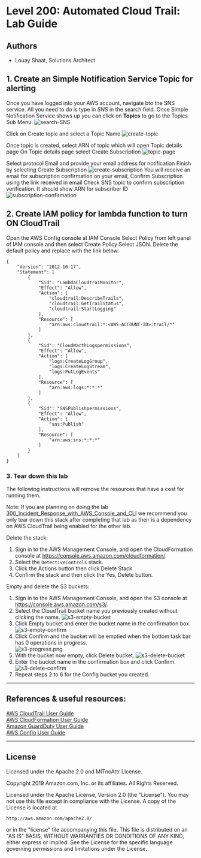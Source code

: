﻿# Level 200: Automated Cloud Trail: Lab Guide

## Authors
- Louay Shaat, Solutions Architect


## 1. Create an Simple Notification Service Topic for alerting
Once you have logged into your AWS account, navigate bto the SNS service.
All you need to do is type in *SNS* in the search field.
Once Simple Notification Service shows up you can click on **Topics** to go to the Topics Sub Menu.
![search-SNS](Images/search-SNS.png) 

Click on Create topic and select a Topic Name
![create-topic](Images/create-topic.png) 

Once topic is created, select ARN of topic which will open Topic details page
On Topic details page select Create Subscription
![topic-page](Images/topic-page.png) 

Select protocol Email and provide your email address for notification
Finish by selecting Create Subscription
![create-subscription](Images/create-subscription.png) 
You will receive an email for subscription confirmation on your email, Confirm Subscription using the link received in email
Check SNS topic to confirm subscription verification. It should show ARN for subscriber ID
![subscription-confirmation](Images/subscription-confirmation.png) 



## 2. Create IAM policy for lambda function to turn ON CloudTrail
Open the AWS Config console at IAM Console
Select Policy from left panel of IAM console and then select Create Policy
Select JSON. Delete the default policy and replace with the link below.

```
{
    "Version": "2012-10-17",
    "Statement": [
        {
            "Sid": "LambdaCloudtraiMonitor",
            "Effect": "Allow",
            "Action": [
                "cloudtrail:DescribeTrails",
                "cloudtrail:GetTrailStatus",
                "cloudtrail:StartLogging"
            ],
            "Resource": [
                "arn:aws:cloudtrail:*:<AWS-ACCOUNT-ID>:trail/*"
            ]
        },
        {
            "Sid": "CloudWacthLogspermissions",
            "Effect": "Allow",
            "Action": [
                "logs:CreateLogGroup",
                "logs:CreateLogStream",
                "logs:PutLogEvents"
            ],
            "Resource": [
                "arn:aws:logs:*:*:*"
            ]
        },
        {
            "Sid": "SNSPublishpermissions",
            "Effect": "Allow",
            "Action": [
                "sns:Publish"
            ],
            "Resource": [
                "arn:aws:sns:*:*:*"
            ]
        }
    ]
}
```



### 3. Tear down this lab <a name="tear_down"></a>
The following instructions will remove the resources that have a cost for running them.

Note: If you are planning on doing the lab [300_Incident_Response_with_AWS_Console_and_CLI](Security/300_Incident_Response_with_AWS_Console_and_CLI/Lab_Guide.md) we recommend you only tear down this stack after completing that lab as their is a dependency on AWS CloudTrail being enabled for the other lab.

Delete the stack:
1. Sign in to the AWS Management Console, and open the CloudFormation console at https://console.aws.amazon.com/cloudformation/.
2. Select the `DetectiveControls` stack.
3. Click the Actions button then click Delete Stack.
4. Confirm the stack and then click the Yes, Delete button.

Empty and delete the S3 buckets:
1. Sign in to the AWS Management Console, and open the S3 console at https://console.aws.amazon.com/s3/.
2. Select the CloudTrail bucket name you previously created without clicking the name.
![s3-empty-bucket](Images/s3-empty-bucket.png)  
3. Click Empty bucket and enter the bucket name in the confirmation box.  
![s3-empty-confirm](Images/s3-empty-confirm.png)  
4. Click Confirm and the bucket will be emptied when the bottom task bar has 0 operations in progress.  
![s3-progress.png](Images/s3-progress.png)  
5. With the bucket now empty, click Delete bucket.
![s3-delete-bucket](Images/s3-delete-bucket.png)
6. Enter the bucket name in the confirmation box and click Confirm.
![s3-delete-confirm](Images/s3-delete-confirm.png)  
7. Repeat steps 2 to 6 for the Config bucket you created.


***

## References & useful resources:
[AWS CloudTrail User Guide](https://docs.aws.amazon.com/awscloudtrail/latest/userguide/cloudtrail-user-guide.html)  
[AWS CloudFormation User Guide](https://docs.aws.amazon.com/AWSCloudFormation/latest/UserGuide/Welcome.html)  
[Amazon GuardDuty User Guide](https://docs.aws.amazon.com/guardduty/latest/ug/what-is-guardduty.html)  
[AWS Config User Guide](https://docs.aws.amazon.com/config/latest/)  


***

## License
Licensed under the Apache 2.0 and MITnoAttr License. 

Copyright 2019 Amazon.com, Inc. or its affiliates. All Rights Reserved.

Licensed under the Apache License, Version 2.0 (the "License"). You may not use this file except in compliance with the License. A copy of the License is located at

    http://aws.amazon.com/apache2.0/

or in the "license" file accompanying this file. This file is distributed on an "AS IS" BASIS, WITHOUT WARRANTIES OR CONDITIONS OF ANY KIND, either express or implied. See the License for the specific language governing permissions and limitations under the License.
